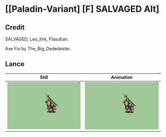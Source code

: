 # [\[Paladin-Variant\] \[F\] SALVAGED Alt]

## Credit

SALVAGED, Leo_link, Flasuban.

Axe Fix by The_Big_Dededester.

## Lance

| Still | Animation |
| :---: | :-------: |
| ![Lance still](./Lance_000.png) | ![Lance animation](./Lance.gif) |
